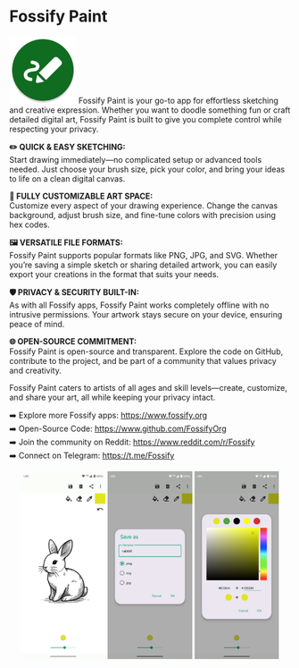 # Fossify Paint

<img alt="Logo" src="graphics/icon.webp" width="120" />
Fossify Paint is your go-to app for effortless sketching and creative expression. Whether you want
to doodle something fun or craft detailed digital art, Fossify Paint is built to give you complete
control while respecting your privacy.

**✏️ QUICK & EASY SKETCHING:**  
Start drawing immediately—no complicated setup or advanced tools needed. Just choose your brush
size, pick your color, and bring your ideas to life on a clean digital canvas.

**🎨 FULLY CUSTOMIZABLE ART SPACE:**  
Customize every aspect of your drawing experience. Change the canvas background, adjust brush size,
and fine-tune colors with precision using hex codes.

**🖼️ VERSATILE FILE FORMATS:**  
Fossify Paint supports popular formats like PNG, JPG, and SVG. Whether you’re saving a simple sketch
or sharing detailed artwork, you can easily export your creations in the format that suits your
needs.

**🛡️ PRIVACY & SECURITY BUILT-IN:**  
As with all Fossify apps, Fossify Paint works completely offline with no intrusive permissions. Your
artwork stays secure on your device, ensuring peace of mind.

**🌐 OPEN-SOURCE COMMITMENT:**  
Fossify Paint is open-source and transparent. Explore the code on GitHub, contribute to the project,
and be part of a community that values privacy and creativity.

Fossify Paint caters to artists of all ages and skill levels—create, customize, and share your
art, all while keeping your privacy intact.

➡️ Explore more Fossify apps: https://www.fossify.org<br>
➡️ Open-Source Code: https://www.github.com/FossifyOrg<br>
➡️ Join the community on Reddit: https://www.reddit.com/r/Fossify<br>
➡️ Connect on Telegram: https://t.me/Fossify

<div align="center">
<img alt="App image" src="fastlane/metadata/android/en-US/images/phoneScreenshots/1_en-US.png" width="30%">
<img alt="App image" src="fastlane/metadata/android/en-US/images/phoneScreenshots/2_en-US.png" width="30%">
<img alt="App image" src="fastlane/metadata/android/en-US/images/phoneScreenshots/3_en-US.png" width="30%">
</div>
